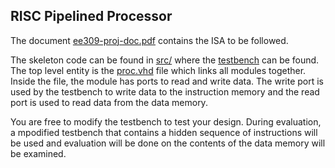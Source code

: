 ## RISC Pipelined Processor

The document [ee309-proj-doc.pdf](ee309-project-doc.pdf) contains the ISA to be followed. 

The skeleton code can be found in [src/](src/) where the [testbench](src/testbench.vhd) can be found. The top level entity is the [proc.vhd](src/proc.vhd) file which links all modules together. 
Inside the file, the module has ports to read and write data. The write port is used by the testbench to write data to the instruction memory and the read port is used to read data from the data
memory. 


You are free to modify the testbench to test your design. During evaluation, a mpodified testbench that contains a hidden sequence of instructions will be used and evaluation will be done on the 
contents of the data memory will be examined.  
